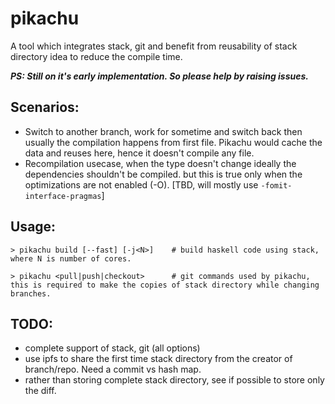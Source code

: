 # pikachu
A tool which integrates stack, git and benefit from reusability of stack directory idea to reduce the compile time.

***PS: Still on it's early implementation. So please help by raising issues.***

## Scenarios:
- Switch to another branch, work for sometime and switch back then usually the compilation happens from first file. Pikachu would cache the data and reuses here, hence it doesn't compile any file.
- Recompilation usecase, when the type doesn't change ideally the dependencies shouldn't be compiled. but this is true only when the optimizations are not enabled (-O). [TBD, will mostly use `-fomit-interface-pragmas`]


## Usage:
`> pikachu build [--fast] [-j<N>]    # build haskell code using stack, where N is number of cores.`

`> pikachu <pull|push|checkout>      # git commands used by pikachu, this is required to make the copies of stack directory while changing branches.`

## TODO:
- complete support of stack, git (all options)
- use ipfs to share the first time stack directory from the creator of branch/repo. Need a commit vs hash map.
- rather than storing complete stack directory, see if possible to store only the diff.
